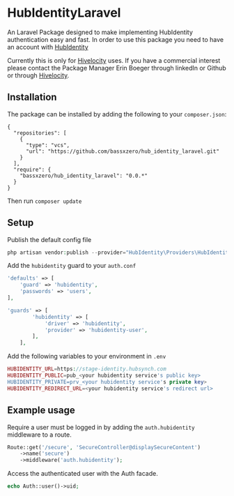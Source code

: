 # HubIdentityLaravel

An Laravel Package designed to make implementing HubIdentity authentication easy and fast.
In order to use this package you need to have an account with [HubIdentity](https://stage-identity.hubsynch.com/)

Currently this is only for [Hivelocity](https://www.hivelocity.co.jp/) uses. If you have a
commercial interest please contact the Package Manager Erin Boeger through linkedIn or Github or
through [Hivelocity](https://www.hivelocity.co.jp/contact/).

## Installation

The package can be installed by adding the following to your `composer.json`:

```composer
{
  "repositories": [
    {
      "type": "vcs",
      "url": "https://github.com/bassxzero/hub_identity_laravel.git"
    }
  ],
  "require": {
    "bassxzero/hub_identity_laravel": "0.0.*"
  }
}
```

Then run `composer update`
## Setup

Publish the default config file

```php
php artisan vendor:publish --provider="HubIdentity\Providers\HubIdentityServiceProvider"
```

Add the `hubidentity` guard to your `auth.conf`

```php
'defaults' => [
    'guard' => 'hubidentity',
    'passwords' => 'users',
],

'guards' => [        
        'hubidentity' => [
            'driver' => 'hubidentity',
            'provider' => 'hubidentity-user',
        ],        
    ],
```

Add the following variables to your environment in `.env`

```php
HUBIDENTITY_URL=https://stage-identity.hubsynch.com
HUBIDENTITY_PUBLIC=pub_<your hubidentity service's public key>
HUBIDENTITY_PRIVATE=prv_<your hubidentity service's private key>
HUBIDENTITY_REDIRECT_URL=<your hubidentity service's redirect url>
```



## Example usage


Require a user must be logged in by adding the `auth.hubidentity` middleware to a route.

```php
Route::get('/secure', 'SecureController@displaySecureContent')
    ->name('secure')
    ->middleware('auth.hubidentity');
```


Access the authenticated user with the Auth facade.

```php
echo Auth::user()->uid;
```
